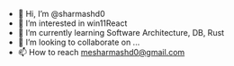 - 👋 Hi, I’m @sharmashd0
- 👀 I’m interested in win11React 
- 🌱 I’m currently learning Software Architecture, DB, Rust
- 💞️ I’m looking to collaborate on ...
- 📫 How to reach mesharmashd0@gmail.com

<!---
sharmashd0/sharmashd0 is a ✨ special ✨ repository because its `README.md` (this file) appears on your GitHub profile.
You can click the Preview link to take a look at your changes.
--->

